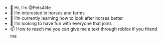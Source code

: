 - 👋 Hi, I’m @Pets4life
- 👀 I’m interested in horses and farms
- 🌱 I’m currently learning how to look after horses better 
- 💞️ I’m looking to have fun with everyone that joins
- 📫 How to reach me you can give me a text through roblox if you friend me

<!---
Pets4life/Pets4life is a ✨ special ✨ repository because its `README.md` (this file) appears on your GitHub profile.
You can click the Preview link to take a look at your changes.
--->
